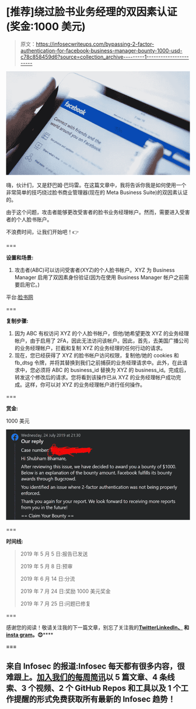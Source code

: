 # [推荐]绕过脸书业务经理的双因素认证(奖金:1000 美元)

> 原文：<https://infosecwriteups.com/bypassing-2-factor-authentication-for-facebook-business-manager-bounty-1000-usd-c78c858459d6?source=collection_archive---------1----------------------->

![](img/f4f96a252e9e7e37936ac4a22f75f926.png)

嗨，伙计们，又是舒巴姆·巴玛雷。在这篇文章中，我将告诉你我是如何使用一个非常简单的技巧绕过脸书商业管理器(现在的 Meta Business Suite)的双因素认证的。

由于这个问题，攻击者能够更改受害者的脸书业务经理帐户。然而，需要进入受害者的个人脸书账户。

不浪费时间，让我们开始吧！👉

===

**设置和场景:**

1.  攻击者(ABC)可以访问受害者(XYZ)的个人脸书帐户。XYZ 为 Business Manager 启用了双因素身份验证(因为在使用 Business Manager 帐户之前需要启用它。)

平台:[脸书网](https://www.facebook.com)

===

**复制步骤:**

1.  因为 ABC 有权访问 XYZ 的个人脸书帐户，但他/她希望更改 XYZ 的业务经理帐户，由于启用了 2FA，因此无法访问该帐户。因此，首先，去美国广播公司的业务经理帐户，拦截和复制 XYZ 的业务经理的任何行动的请求。
2.  现在，您已经获得了 XYZ 的脸书帐户访问权限，复制他/她的 cookies 和 fb_dtsg 令牌，并将其替换到我们之前捕获的业务经理请求中。此外，在此请求中，您必须将 ABC 的 business_id 替换为 XYZ 的 business_id。完成后，转发这个修改后的请求。您将看到该操作已从 XYZ 的业务经理帐户成功完成。这样，你可以对 XYZ 的业务经理帐户进行任何操作。

===

**赏金:**

1000 美元

![](img/7a3bcd40a8598cfe55b0b5ada3c33d0b.png)

===

**时间线:**

> 2019 年 5 月 5 日:报告已发送
> 
> 2019 年 5 月 8 日:预审
> 
> 2019 年 6 月 14 日:分流
> 
> 2019 年 7 月 24 日:奖励 1000 美元奖金
> 
> 2019 年 7 月 25 日:问题已修复

===

感谢您的阅读！敬请关注我的下一篇文章，别忘了关注我的[](http://facebook.com/theshubh77)**[**Twitter**](http://twitter.com/theshubh77)[**LinkedIn、**](https://linkedin.com/in/theshubh77) 和**[**insta gram**](http://instagram.com/theshubh77)**。😊******

****===****

## ****来自 Infosec 的报道:Infosec 每天都有很多内容，很难跟上。[加入我们的每周简讯](https://weekly.infosecwriteups.com/)以 5 篇文章、4 条线索、3 个视频、2 个 GitHub Repos 和工具以及 1 个工作提醒的形式免费获取所有最新的 Infosec 趋势！****